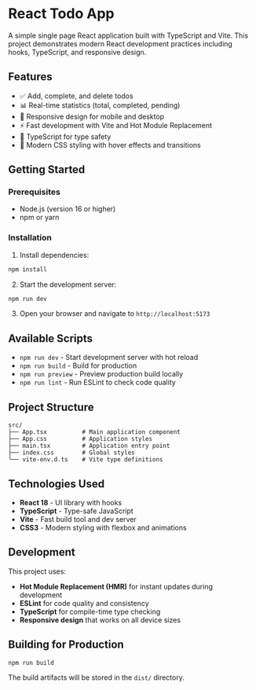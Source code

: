 # React Todo App

A simple single page React application built with TypeScript and Vite. This project demonstrates modern React development practices including hooks, TypeScript, and responsive design.

## Features

- ✅ Add, complete, and delete todos
- 📊 Real-time statistics (total, completed, pending)
- 📱 Responsive design for mobile and desktop
- ⚡ Fast development with Vite and Hot Module Replacement
- 🎯 TypeScript for type safety
- 🎨 Modern CSS styling with hover effects and transitions

## Getting Started

### Prerequisites

- Node.js (version 16 or higher)
- npm or yarn

### Installation

1. Install dependencies:
```bash
npm install
```

2. Start the development server:
```bash
npm run dev
```

3. Open your browser and navigate to `http://localhost:5173`

## Available Scripts

- `npm run dev` - Start development server with hot reload
- `npm run build` - Build for production
- `npm run preview` - Preview production build locally
- `npm run lint` - Run ESLint to check code quality

## Project Structure

```
src/
├── App.tsx          # Main application component
├── App.css          # Application styles
├── main.tsx         # Application entry point
├── index.css        # Global styles
└── vite-env.d.ts    # Vite type definitions
```

## Technologies Used

- **React 18** - UI library with hooks
- **TypeScript** - Type-safe JavaScript
- **Vite** - Fast build tool and dev server
- **CSS3** - Modern styling with flexbox and animations

## Development

This project uses:
- **Hot Module Replacement (HMR)** for instant updates during development
- **ESLint** for code quality and consistency
- **TypeScript** for compile-time type checking
- **Responsive design** that works on all device sizes

## Building for Production

```bash
npm run build
```

The build artifacts will be stored in the `dist/` directory.
